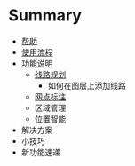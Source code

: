 # Summary

* [帮助](README.md)
* [使用流程](shi_yong_liu_cheng.md)
* [功能说明](chapter1.md)
   * [线路规划](xian_lu_gui_hua.md)
       * 如何在图层上添加线路
   * [网点标注](wang_dian_biao_zhu.md)
   * 区域管理
   * 位置智能
* 解决方案
* 小技巧
* 新功能速递

